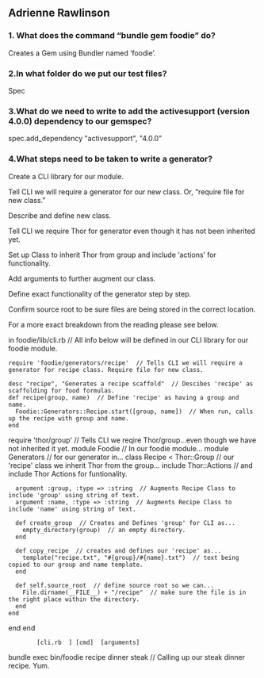 ## **Adrienne Rawlinson**


### **1. What does the command “bundle gem foodie” do?**

Creates a Gem using Bundler named ‘foodie’.


### **2.In what folder do we put our test files?**

Spec


### **3.What do we need to write to add the activesupport (version 4.0.0) dependency to our gemspec?**

spec.add_dependency "activesupport", "4.0.0"


### **4.What steps need to be taken to write a generator?**

Create a CLI library for our module.

Tell CLI we will require a generator for our new class. Or, “require file for new class.”

Describe and define new class.

Tell CLI we require Thor for generator even though it has not been inherited yet.

Set up Class to inherit Thor from group and include ‘actions’ for functionality.

Add arguments to further augment our class.

Define exact functionality of the generator step by step.

Confirm source root to be sure files are being stored in the correct location.



For a more exact breakdown from the reading please see below.


in foodie/lib/cli.rb  // All info below will be defined in our CLI library for our foodie module.

	require 'foodie/generators/recipe'  // Tells CLI we will require a generator for recipe class. Require file for new class.

	desc "recipe", "Generates a recipe scaffold"  // Descibes 'recipe' as scaffolding for food formulas.
	def recipe(group, name)  // Define 'recipe' as having a group and name.
	  Foodie::Generators::Recipe.start([group, name])  // When run, calls up the recipe with group and name.
	end

require 'thor/group' // Tells CLI we reqire Thor/group...even though we have not inherited it yet.
module Foodie  // In our foodie module...
  module Generators  // for our generator in...
    class Recipe < Thor::Group  // our 'recipe' class we inherit Thor from the group...
      include Thor::Actions  // and include Thor Actions for funtionality.

      argument :group, :type => :string  // Augments Recipe Class to include 'group' using string of text.
      argument :name, :type => :string  // Augments Recipe Class to include 'name' using string of text.
    
      def create_group  // Creates and Defines 'group' for CLI as...
        empty_directory(group)  // an empty directory.
      end

      def copy_recipe  // creates and defines our 'recipe' as...
        template("recipe.txt", "#{group}/#{name}.txt")  // text being copied to our group and name template.
      end

      def self.source_root  // define source root so we can...
        File.dirname(__FILE__) + "/recipe"  // make sure the file is in the right place within the directory.
      end
    end
  end
end

            [cli.rb  ] [cmd]  [arguments]
bundle exec bin/foodie recipe dinner steak  // Calling up our steak dinner recipe. Yum.
